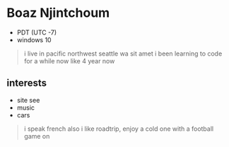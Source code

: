 # Boaz Njintchoum
* PDT (UTC -7)
* windows 10
> i live in pacific northwest seattle wa
sit amet
> i been learning to code for a while now like 4 year now 

## interests
* site see
* music
* cars

> i speak french also
i like roadtrip, enjoy a cold one with a football game on
